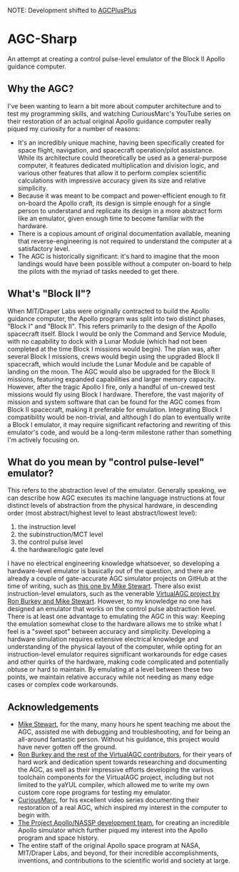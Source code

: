NOTE: Development shifted to [AGCPlusPlus](https://github.com/CaptainSwag101/AGCPlusPlus)

# AGC-Sharp
An attempt at creating a control pulse-level emulator of the Block II Apollo guidance computer.

## Why the AGC?
I've been wanting to learn a bit more about computer architecture and to test my programming skills, and watching CuriousMarc's YouTube series on their restoration of an actual original Apollo guidance computer really piqued my curiosity for a number of reasons:

- It's an incredibly unique machine, having been specifically created for space flight, navigation, and spacecraft operation/pilot assistance. While its architecture could theoretically be used as a general-purpose computer, it features dedicated multiplication and division logic, and various other features that allow it to perform complex scientific calculations with impressive accuracy given its size and relative simplicity.
- Because it was meant to be compact and power-efficient enough to fit on-board the Apollo craft, its design is simple enough for a single person to understand and replicate its design in a more abstract form like an emulator, given enough time to become familiar with the hardware.
- There is a copious amount of original documentation available, meaning that reverse-engineering is not required to understand the computer at a satisfactory level.
- The AGC is historically significant: it's hard to imagine that the moon landings would have been possible without a computer on-board to help the pilots with the myriad of tasks needed to get there.

## What's "Block II"?
When MIT/Draper Labs were originally contracted to build the Apollo guidance computer, the Apollo program was split into two distinct phases, "Block I" and "Block II". This refers primarily to the design of the Apollo spacecraft itself. Block I would be only the Command and Service Module, with no capability to dock with a Lunar Module (which had not been completed at the time Block I missions would begin). The plan was, after several Block I missions, crews would begin using the upgraded Block II spacecraft, which would include the Lunar Module and be capable of landing on the moon. The AGC would also be upgraded for the Block II missions, featuring expanded capabilities and larger memory capacity. However, after the tragic Apollo I fire, only a handful of un-crewed test missions would fly using Block I hardware. Therefore, the vast majority of mission and system software that can be found for the AGC comes from Block II spacecraft, making it preferable for emulation. Integrating Block I compatibility would be non-trivial, and although I do plan to eventually write a Block I emulator, it may require significant refactoring and rewriting of this emulator's code, and would be a long-term milestone rather than something I'm actively focusing on.

## What do you mean by "control pulse-level" emulator?
This refers to the abstraction level of the emulator. Generally speaking, we can describe how AGC executes its machine language instructions at four distinct levels of abstraction from the physical hardware, in descending order (most abstract/highest level to least abstract/lowest level):

1. the instruction level
2. the subinstruction/MCT level
3. the control pulse level
4. the hardware/logic gate level

I have no electrical engineering knowledge whatsoever, so developing a hardware-level emulator is basically out of the question, and there are already a couple of gate-accurate AGC simulator projects on GitHub at the time of writing, such as [this one by Mike Stewart](https://github.com/virtualagc/agc_simulation). There also exist instruction-level emulators, such as the venerable [VirtualAGC project by Ron Burkey and Mike Stewart](https://github.com/virtualagc/virtualagc). However, to my knowledge no one has designed an emulator that works on the control pulse abstraction level. There is at least one advantage to emulating the AGC in this way: Keeping the emulation somewhat close to the hardware allows me to strike what I feel is a "sweet spot" between accuracy and simplicity. Developing a hardware simulation requires extensive electrical knowledge and understanding of the physical layout of the computer, while opting for an instruction-level emulator requires significant workarounds for edge cases and other quirks of the hardware, making code complicated and potentially obtuse or hard to maintain. By emulating at a level between these two points, we maintain relative accuracy while not needing as many edge cases or complex code workarounds.

## Acknowledgements
- [Mike Stewart](https://github.com/thewonderidiot), for the many, many hours he spent teaching me about the AGC, assisted me with debugging and troubleshooting, and for being an all-around fantastic person. Without his guidance, this project would have never gotten off the ground.
- [Ron Burkey and the rest of the VirtualAGC contributors](https://github.com/virtualagc), for their years of hard work and dedication spent towards researching and documenting the AGC, as well as their impressive efforts developing the various toolchain components for the VirtualAGC project, including but not limited to the yaYUL compiler, which allowed me to write my own custom core rope programs for testing my emulator.
- [CuriousMarc](https://youtube.com/curiousmarc), for his excellent video series documenting their restoration of a real AGC, which inspired my interest in the computer to begin with.
- [The Project Apollo/NASSP development team](https://github.com/orbiternassp), for creating an incredible Apollo simulator which further piqued my interest into the Apollo program and space history.
- The entire staff of the original Apollo space program at NASA, MIT/Draper Labs, and beyond, for their incredible accomplishments, inventions, and contributions to the scientific world and society at large.
